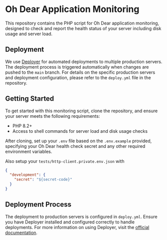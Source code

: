 # Oh Dear Application Monitoring

This repository contains the PHP script for Oh Dear application monitoring, designed to check and report the health status of your server including disk usage and server load.

## Deployment

We use [Deployer](https://deployer.org/) for automated deployments to multiple production servers. The deployment process is triggered automatically when changes are pushed to the `main` branch. For details on the specific production servers and deployment configuration, please refer to the `deploy.yml` file in the repository.

## Getting Started

To get started with this monitoring script, clone the repository, and ensure your server meets the following requirements:
- PHP 8.2+
- Access to shell commands for server load and disk usage checks

After cloning, set up your `.env` file based on the `.env.example` provided, specifying your Oh Dear health check secret and any other required environment variables.

Also setup your `tests/http-client.private.env.json` with 
```json
{
  "development": {
    "secret": "${secret-code}"
  }
}
```

## Deployment Process

The deployment to production servers is configured in `deploy.yml`. Ensure you have Deployer installed and configured correctly to handle deployments. For more information on using Deployer, visit the [official documentation](https://deployer.org/docs).
